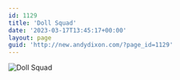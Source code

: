 ```yaml
---
id: 1129
title: 'Doll Squad'
date: '2023-03-17T13:45:17+00:00'
layout: page
guid: 'http://new.andydixon.com/?page_id=1129'
---
```


![Doll Squad](https://i0.wp.com/assets.g8x2.ldn.idrivee2-23.com/posters/Doll%20Squad%2001.jpg?w=1200&ssl=1 "Doll Squad")